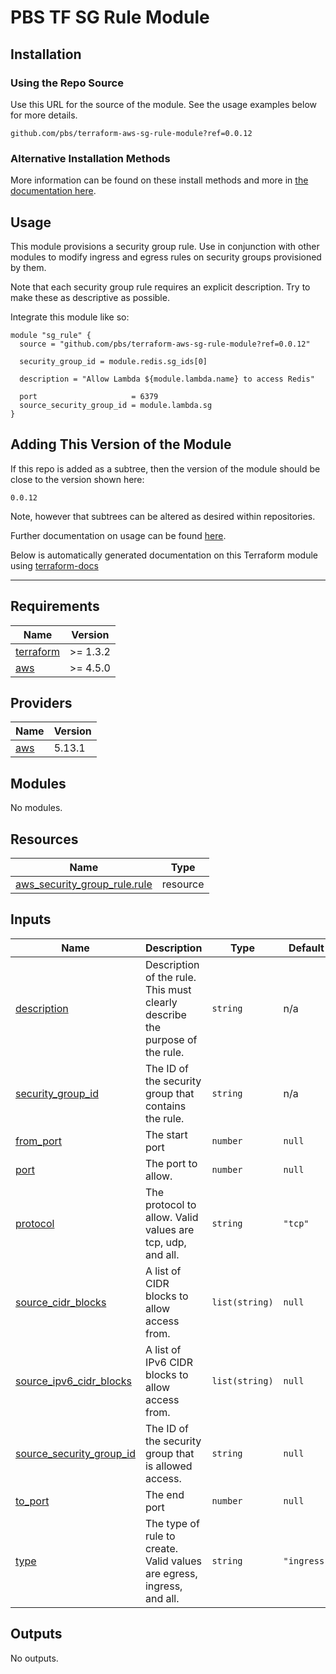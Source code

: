 # PBS TF SG Rule Module

## Installation

### Using the Repo Source

Use this URL for the source of the module. See the usage examples below for more details.

```hcl
github.com/pbs/terraform-aws-sg-rule-module?ref=0.0.12
```

### Alternative Installation Methods

More information can be found on these install methods and more in [the documentation here](./docs/general/install).

## Usage

This module provisions a security group rule. Use in conjunction with other modules to modify ingress and egress rules on security groups provisioned by them.

Note that each security group rule requires an explicit description. Try to make these as descriptive as possible.

Integrate this module like so:

```hcl
module "sg_rule" {
  source = "github.com/pbs/terraform-aws-sg-rule-module?ref=0.0.12"

  security_group_id = module.redis.sg_ids[0]

  description = "Allow Lambda ${module.lambda.name} to access Redis"

  port                     = 6379
  source_security_group_id = module.lambda.sg
}
```

## Adding This Version of the Module

If this repo is added as a subtree, then the version of the module should be close to the version shown here:

`0.0.12`

Note, however that subtrees can be altered as desired within repositories.

Further documentation on usage can be found [here](./docs).

Below is automatically generated documentation on this Terraform module using [terraform-docs][terraform-docs]

---

[terraform-docs]: https://github.com/terraform-docs/terraform-docs

## Requirements

| Name | Version |
|------|---------|
| <a name="requirement_terraform"></a> [terraform](#requirement\_terraform) | >= 1.3.2 |
| <a name="requirement_aws"></a> [aws](#requirement\_aws) | >= 4.5.0 |

## Providers

| Name | Version |
|------|---------|
| <a name="provider_aws"></a> [aws](#provider\_aws) | 5.13.1 |

## Modules

No modules.

## Resources

| Name | Type |
|------|------|
| [aws_security_group_rule.rule](https://registry.terraform.io/providers/hashicorp/aws/latest/docs/resources/security_group_rule) | resource |

## Inputs

| Name | Description | Type | Default | Required |
|------|-------------|------|---------|:--------:|
| <a name="input_description"></a> [description](#input\_description) | Description of the rule. This must clearly describe the purpose of the rule. | `string` | n/a | yes |
| <a name="input_security_group_id"></a> [security\_group\_id](#input\_security\_group\_id) | The ID of the security group that contains the rule. | `string` | n/a | yes |
| <a name="input_from_port"></a> [from\_port](#input\_from\_port) | The start port | `number` | `null` | no |
| <a name="input_port"></a> [port](#input\_port) | The port to allow. | `number` | `null` | no |
| <a name="input_protocol"></a> [protocol](#input\_protocol) | The protocol to allow. Valid values are tcp, udp, and all. | `string` | `"tcp"` | no |
| <a name="input_source_cidr_blocks"></a> [source\_cidr\_blocks](#input\_source\_cidr\_blocks) | A list of CIDR blocks to allow access from. | `list(string)` | `null` | no |
| <a name="input_source_ipv6_cidr_blocks"></a> [source\_ipv6\_cidr\_blocks](#input\_source\_ipv6\_cidr\_blocks) | A list of IPv6 CIDR blocks to allow access from. | `list(string)` | `null` | no |
| <a name="input_source_security_group_id"></a> [source\_security\_group\_id](#input\_source\_security\_group\_id) | The ID of the security group that is allowed access. | `string` | `null` | no |
| <a name="input_to_port"></a> [to\_port](#input\_to\_port) | The end port | `number` | `null` | no |
| <a name="input_type"></a> [type](#input\_type) | The type of rule to create. Valid values are egress, ingress, and all. | `string` | `"ingress"` | no |

## Outputs

No outputs.
